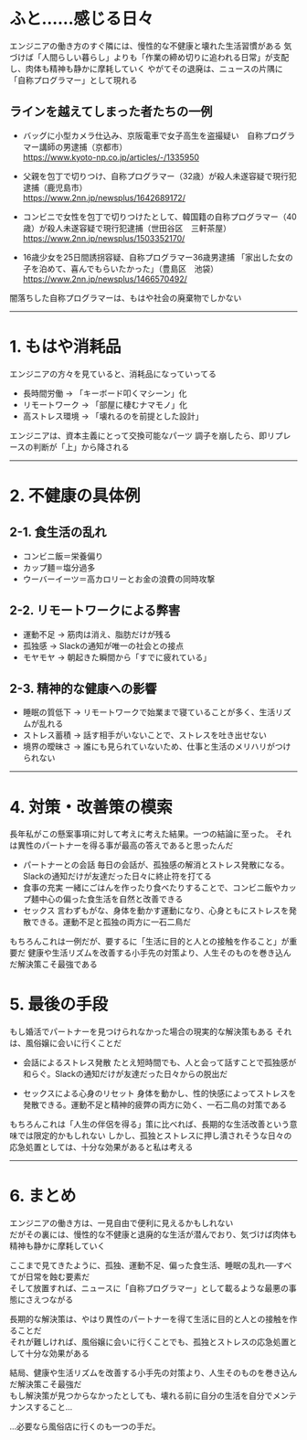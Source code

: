 # ふと……感じる日々

エンジニアの働き方のすぐ隣には、慢性的な不健康と壊れた生活習慣がある
気づけば「人間らしい暮らし」よりも「作業の締め切りに追われる日常」が支配し、肉体も精神も静かに摩耗していく
やがてその退廃は、ニュースの片隅に「自称プログラマー」として現れる

## ラインを越えてしまった者たちの一例  

* バッグに小型カメラ仕込み、京阪電車で女子高生を盗撮疑い　自称プログラマー講師の男逮捕（京都市）  
https://www.kyoto-np.co.jp/articles/-/1335950

* 父親を包丁で切りつけ、自称プログラマー（32歳）が殺人未遂容疑で現行犯逮捕（鹿児島市）  
https://www.2nn.jp/newsplus/1642689172/

* コンビニで女性を包丁で切りつけたとして、韓国籍の自称プログラマー（40歳）が殺人未遂容疑で現行犯逮捕（世田谷区　三軒茶屋）  
https://www.2nn.jp/newsplus/1503352170/

* 16歳少女を25日間誘拐容疑、自称プログラマー36歳男逮捕 「家出した女の子を泊めて、喜んでもらいたかった」（豊島区　池袋）  
https://www.2nn.jp/newsplus/1466570492/

闇落ちした自称プログラマーは、もはや社会の廃棄物でしかない

---

# 1. もはや消耗品

エンジニアの方々を見ていると、消耗品になっていってる

* 長時間労働 → 「キーボード叩くマシーン」化
* リモートワーク → 「部屋に棲むナマモノ」化
* 高ストレス環境 → 「壊れるのを前提とした設計」

エンジニアは、資本主義にとって交換可能なパーツ
調子を崩したら、即リプレースの判断が「上」から降される

---

# 2. 不健康の具体例

## 2-1. 食生活の乱れ

* コンビニ飯＝栄養偏り
* カップ麺＝塩分過多
* ウーバーイーツ＝高カロリーとお金の浪費の同時攻撃

## 2-2. リモートワークによる弊害

* 運動不足 → 筋肉は消え、脂肪だけが残る
* 孤独感 → Slackの通知が唯一の社会との接点
* モヤモヤ → 朝起きた瞬間から「すでに疲れている」

## 2-3. 精神的な健康への影響

* 睡眠の質低下 → リモートワークで始業まで寝ていることが多く、生活リズムが乱れる
* ストレス蓄積 → 話す相手がいないことで、ストレスを吐き出せない
* 境界の曖昧さ → 誰にも見られていないため、仕事と生活のメリハリがつけられない

---

# 4. 対策・改善策の模索

長年私がこの懸案事項に対して考えに考えた結果。一つの結論に至った。
それは異性のパートナーを得る事が最高の答えであると思ったんだ

* パートナーとの会話
毎日の会話が、孤独感の解消とストレス発散になる。Slackの通知だけが友達だった日々に終止符を打てる
* 食事の充実
一緒にごはんを作ったり食べたりすることで、コンビニ飯やカップ麺中心の偏った食生活を自然と改善できる
* セックス
言わずもがな、身体を動かす運動になり、心身ともにストレスを発散できる。運動不足と孤独の両方に一石二鳥だ

もちろんこれは一例だが、要するに「生活に目的と人との接触を作ること」が重要だ
健康や生活リズムを改善する小手先の対策より、人生そのものを巻き込んだ解決策こそ最強である

# 5. 最後の手段

もし婚活でパートナーを見つけられなかった場合の現実的な解決策もある
それは、風俗嬢に会いに行くことだ

* 会話によるストレス発散
たとえ短時間でも、人と会って話すことで孤独感が和らぐ。Slackの通知だけが友達だった日々からの脱出だ

* セックスによる心身のリセット
身体を動かし、性的快感によってストレスを発散できる。運動不足と精神的疲弊の両方に効く、一石二鳥の対策である

もちろんこれは「人生の伴侶を得る」策に比べれば、長期的な生活改善という意味では限定的かもしれない
しかし、孤独とストレスに押し潰されそうな日々の応急処置としては、十分な効果があると私は考える

---

# 6. まとめ

エンジニアの働き方は、一見自由で便利に見えるかもしれない  
だがその裏には、慢性的な不健康と退廃的な生活が潜んでおり、気づけば肉体も精神も静かに摩耗していく  

ここまで見てきたように、孤独、運動不足、偏った食生活、睡眠の乱れ──すべてが日常を蝕む要素だ  
そして放置すれば、ニュースに「自称プログラマー」として載るような最悪の事態にさえつながる  

長期的な解決策は、やはり異性のパートナーを得て生活に目的と人との接触を作ることだ  
それが難しければ、風俗嬢に会いに行くことでも、孤独とストレスの応急処置として十分な効果がある  

結局、健康や生活リズムを改善する小手先の対策より、人生そのものを巻き込んだ解決策こそ最強だ  
もし解決策が見つからなかったとしても、壊れる前に自分の生活を自分でメンテナンスすること...

...必要なら風俗店に行くのも一つの手だ。
